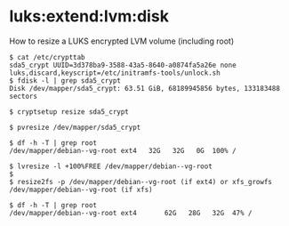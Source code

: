 # luks\:extend:lvm:disk

How to resize a LUKS encrypted LVM volume (including root)

``` shell title="find your crypt volume"
$ cat /etc/crypttab
sda5_crypt UUID=3d378ba9-3588-43a5-8640-a0874fa5a26e none luks,discard,keyscript=/etc/initramfs-tools/unlock.sh
$ fdisk -l | grep sda5_crypt
Disk /dev/mapper/sda5_crypt: 63.51 GiB, 68189945856 bytes, 133183488 sectors
```

``` shell title="extend with cryptsetup"
$ cryptsetup resize sda5_crypt
```

``` shell title="extend lvm physical volume"
$ pvresize /dev/mapper/sda5_crypt
```

``` shell title="find your lvm logical volume"
$ df -h -T | grep root
/dev/mapper/debian--vg-root ext4   32G   32G   0G  100% /
```

``` shell title="extend your lvm logical volume & filesystem"
$ lvresize -l +100%FREE /dev/mapper/debian--vg-root
$
$ resize2fs -p /dev/mapper/debian--vg-root (if ext4) or xfs_growfs /dev/mapper/debian--vg-root (if xfs)
```

``` shell title="verify extension"
$ df -h -T | grep root
/dev/mapper/debian--vg-root ext4       62G   28G   32G  47% /
```

